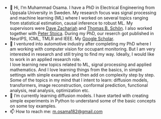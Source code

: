 - 👋 Hi, I’m Muhammad Osama. I have a PhD in Electrical Engineering from Uppsala University in Sweden. My research focus was signal processing and machine learning (ML) where I worked on several topics ranging from statistical estimation,
  causal inference to robust ML. My supervisors were [Dave Zachariah](https://www.uu.se/en/contact-and-organisation/staff?query=N13-1398) and [Thomas B. Schön](https://user.it.uu.se/~thosc112/index.html). I also worked together with
  [Peter Stoica](https://user.it.uu.se/~ps/ps.html). During my PhD, our reserch got published in NeurIPS, ICML, TMLR and IEEE. My [Google Scholar](https://scholar.google.com/citations?user=Zca4tpwAAAAJ&hl=en).
- 👀 I ventured into automotive industry after completing my PhD where I am working with computer vision for occupant monitoring. But I am very interested in research and still trying to find my way. Ideally, I would like to work in an applied research role.  
  I love learning new topics related to ML, signal processing and applied mathematics. And I love learning things from the basics, in simple settings with simple examples and then add on complexity step by step.
  Some of the topics in my mind that I intent to learn: diffusion models, transformers, image reconstruction, conformal prediction, functional analysis, real analysis, optimization etc.  
- 🌱 I’m currently learning diffusion models. I have started with creating simple experiments in Python to understand some of the basic concepts
  on some toy examples. 
- 📫 How to reach me: m.osama182@gmail.com

<!---
mosama182/mosama182 is a ✨ special ✨ repository because its `README.md` (this file) appears on your GitHub profile.
You can click the Preview link to take a look at your changes.
--->
